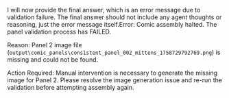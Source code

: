 I will now provide the final answer, which is an error message due to validation failure.
The final answer should not include any agent thoughts or reasoning, just the error message itself.Error: Comic assembly halted. The panel validation process has FAILED.

Reason: Panel 2 image file (`output\comic_panels\consistent_panel_002_mittens_1758729792769.png`) is missing and could not be found.

Action Required: Manual intervention is necessary to generate the missing image for Panel 2. Please resolve the image generation issue and re-run the validation before attempting assembly again.